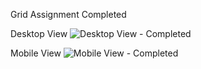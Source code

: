 Grid Assignment Completed


Desktop View
![Desktop View - Completed](https://user-images.githubusercontent.com/94943625/144869097-534ca565-04d2-4b7c-8f82-28f8be9f73af.png)

Mobile View
![Mobile View - Completed](https://user-images.githubusercontent.com/94943625/144869146-161225cd-08e9-4ab8-8570-31b8201b3a2b.png)
